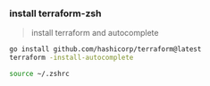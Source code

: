 ### install terraform-zsh

> install terraform and autocomplete

```bash
go install github.com/hashicorp/terraform@latest
terraform -install-autocomplete

source ~/.zshrc
```
